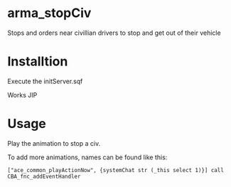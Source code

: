 # arma_stopCiv
Stops and orders near civillian drivers to stop and get out of their vehicle

# Installtion
Execute the initServer.sqf

Works JIP

# Usage
Play the animation to stop a civ.


To add more animations, names can be found like this:
```sqf
["ace_common_playActionNow", {systemChat str (_this select 1)}] call CBA_fnc_addEventHandler
```
